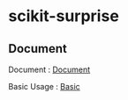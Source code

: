 # scikit-surprise

## Document

Document : [Document][doclink]

[doclink]: https://surprise.readthedocs.io/en/stable/ "document link"

Basic Usage : [Basic][bslink]

[bslink]: https://github.com/ceo21ckim/scikit-surprise/tree/main/1.%20Basic%20usage "Basic Usage"
